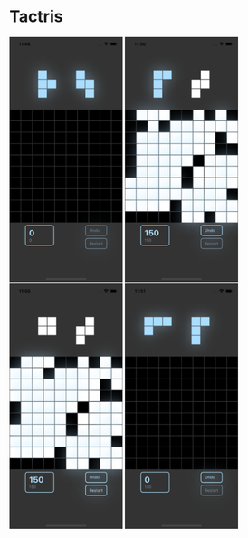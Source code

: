 # Tactris

<img src="https://github.com/SugarF0x/tactris/blob/main/.github/images/1.png?raw=true" alt="1" width="200" />
<img src="https://github.com/SugarF0x/tactris/blob/main/.github/images/2.png?raw=true" alt="2" width="200" />
<img src="https://github.com/SugarF0x/tactris/blob/main/.github/images/3.png?raw=true" alt="3" width="200" />
<img src="https://github.com/SugarF0x/tactris/blob/main/.github/images/4.png?raw=true" alt="4" width="200" />
